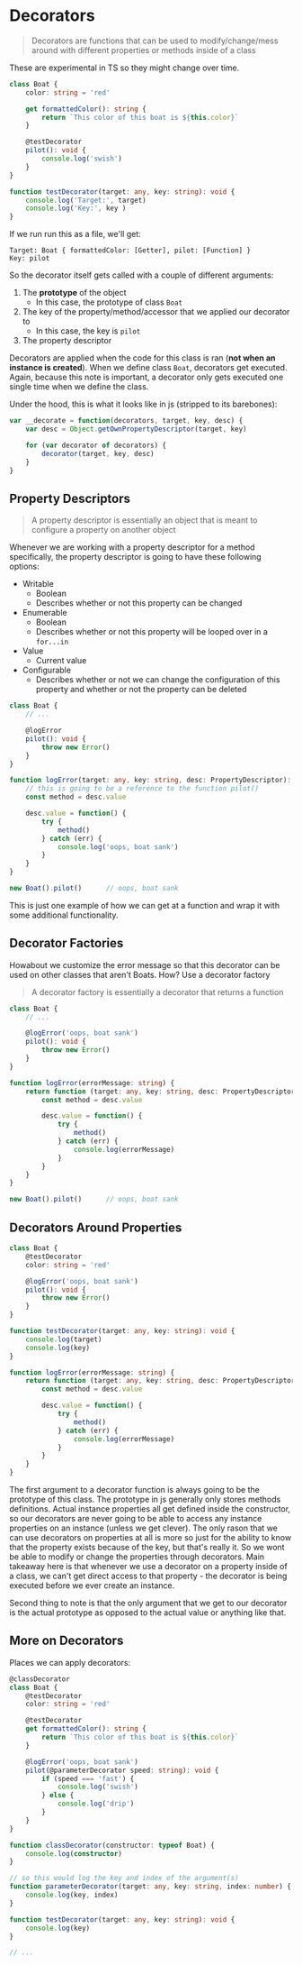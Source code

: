 # Decorators

> Decorators are functions that can be used to modify/change/mess around with different properties or methods inside of a class

These are experimental in TS so they might change over time. 

```ts
class Boat {
    color: string = 'red'

    get formattedColor(): string {
        return `This color of this boat is ${this.color}`
    }

    @testDecorator
    pilot(): void {
        console.log('swish')
    }
}

function testDecorator(target: any, key: string): void {
    console.log('Target:', target)
    console.log('Key:', key )
}
```
If we run run this as a file, we'll get:
```
Target: Boat { formattedColor: [Getter], pilot: [Function] }
Key: pilot
```

So the decorator itself gets called with a couple of different arguments:

1. The **prototype** of the object
    + In this case, the prototype of class `Boat`
2. The key of the property/method/accessor that we applied our decorator to
    + In this case, the key is `pilot`
3. The property descriptor

Decorators are applied when the code for this class is ran (**not when an instance is created**). When we define class `Boat`, decorators get executed.
Again, because this note is important, a decorator only gets executed one single time when we define the class. 

Under the hood, this is what it looks like in js (stripped to its barebones):
```js
var __decorate = function(decorators, target, key, desc) {
    var desc = Object.getOwnPropertyDescriptor(target, key)

    for (var decorator of decorators) {
        decorator(target, key, desc)
    }
}
```

## Property Descriptors

> A property descriptor is essentially an object that is meant to configure a property on another object

Whenever we are working with a property descriptor for a method specifically, the property descriptor is going to have these following options:

- Writable
    + Boolean
    + Describes whether or not this property can be changed
- Enumerable
    + Boolean
    + Describes whether or not this property will be looped over in a `for...in`
- Value
    + Current value
- Configurable
    + Describes whether or not we can change the configuration of this property and whether or not the property can be deleted

```ts
class Boat {
    // ...

    @logError
    pilot(): void {
        throw new Error()
    }
}

function logError(target: any, key: string, desc: PropertyDescriptor): void {
    // this is going to be a reference to the function pilot()
    const method = desc.value

    desc.value = function() {
        try {
            method()
        } catch (err) {
            console.log('oops, boat sank')
        }
    }
}

new Boat().pilot()      // oops, boat sank
```
This is just one example of how we can get at a function and wrap it with some additional functionality.

## Decorator Factories

Howabout we customize the error message so that this decorator can be used on other classes that aren't Boats. How? Use a decorator factory

> A decorator factory is essentially a decorator that returns a function

```ts
class Boat {
    // ...

    @logError('oops, boat sank')
    pilot(): void {
        throw new Error()
    }
}

function logError(errorMessage: string) {
    return function (target: any, key: string, desc: PropertyDescriptor): void {
        const method = desc.value

        desc.value = function() {
            try {
                method()
            } catch (err) {
                console.log(errorMessage)
            }
        }
    }
}

new Boat().pilot()      // oops, boat sank
```

## Decorators Around Properties

```ts
class Boat {
    @testDecorator
    color: string = 'red'

    @logError('oops, boat sank')
    pilot(): void {
        throw new Error()
    }
}

function testDecorator(target: any, key: string): void {
    console.log(target)
    console.log(key)
}

function logError(errorMessage: string) {
    return function (target: any, key: string, desc: PropertyDescriptor): void {
        const method = desc.value

        desc.value = function() {
            try {
                method()
            } catch (err) {
                console.log(errorMessage)
            }
        }
    }
}
```
The first argument to a decorator function is always going to be the prototype of this class. The prototype in js generally only stores methods definitions. Actual instance properties all get defined inside the constructor, so our decorators are never going to be able to access any instance properties on an instance (unless we get clever). The only rason that we can use decorators on properties at all is more so just for the ability to know that the property exists because of the key, but that's really it. So we wont be able to modify or change the properties through decorators. Main takeaway here is that whenever we use a decorator on a property inside of a class, we can't get direct access to that property - the decorator is being executed before we ever create an instance. 

Second thing to  note is that the only argument that we get to our decorator is the actual prototype as opposed to the actual value or anything like that. 

## More on Decorators

Places we can apply decorators:

```ts
@classDecorator
class Boat {
    @testDecorator
    color: string = 'red'

    @testDecorator
    get formattedColor(): string {
        return `This color of this boat is ${this.color}`
    }

    @logError('oops, boat sank')
    pilot(@parameterDecorator speed: string): void {
        if (speed === 'fast') {
            console.log('swish')
        } else {
            console.log('drip')
        }
    }
}

function classDecorator(constructor: typeof Boat) {
    console.log(constructor)
}

// so this would log the key and index of the argument(s)
function parameterDecorator(target: any, key: string, index: number) {
    console.log(key, index)
}

function testDecorator(target: any, key: string): void {
    console.log(key)
}

// ...
```